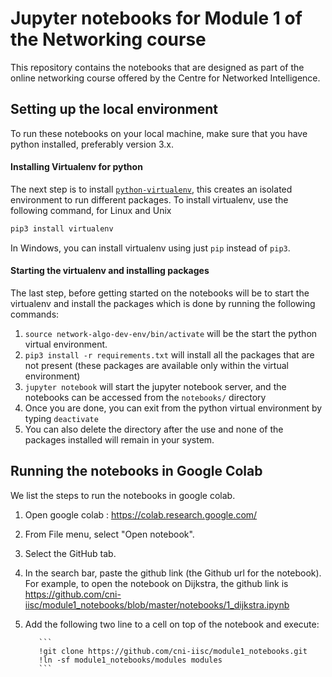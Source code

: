 # Jupyter notebooks for Module 1 of the Networking course
This repository contains the notebooks that are designed as part of the online networking course offered by the Centre for Networked Intelligence.
 
## Setting up the local environment
To run these notebooks on your local machine, make sure that you have python installed, preferably version 3.x.

#### Installing Virtualenv for python
The next step is to install [`python-virtualenv`](https://docs.python-guide.org/dev/virtualenvs/), this creates an isolated environment to run different packages.  To install virtualenv, use the following command, for Linux and Unix

```bash
pip3 install virtualenv
```

In Windows, you can install virtualenv using just `pip` instead of `pip3`.

#### Starting the virtualenv and installing packages
The last step, before getting started on the notebooks will be to start the virtualenv and install the packages which is done by running the following commands:
  1. `source network-algo-dev-env/bin/activate` will be the start the python virtual environment.
  2. `pip3 install -r requirements.txt` will install all the packages that are not present (these packages are available only within the virtual environment)
  3. `jupyter notebook` will start the jupyter notebook server, and the notebooks can be accessed from the `notebooks/` directory
  4. Once you are done, you can exit from the python virtual environment by typing `deactivate` 
  5. You can also delete the directory after the use and none of the packages installed will remain in your system.
  
## Running the notebooks in Google Colab
We list the steps to run the notebooks in google colab.
 1. Open google colab : https://colab.research.google.com/
 2. From File menu, select "Open notebook".
 3. Select the GitHub tab.
 4. In the search bar, paste the github link (the Github url for the notebook). For example, to open the notebook on Dijkstra, the github link is https://github.com/cni-iisc/module1_notebooks/blob/master/notebooks/1_dijkstra.ipynb
 5. Add the following two line to a cell on top of the notebook and execute:
           
           ``` 
           !git clone https://github.com/cni-iisc/module1_notebooks.git
           !ln -sf module1_notebooks/modules modules
           ```
  
